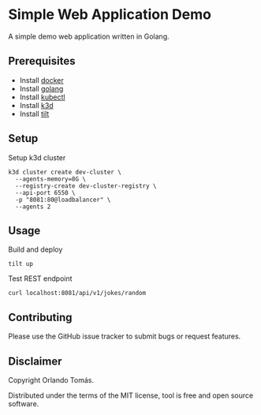 # Simple Web Application Demo
A simple demo web application written in Golang. 

## Prerequisites
* Install [docker](https://www.docker.com/)
* Install [golang](https://go.dev/doc/install)
* Install [kubectl](https://kubernetes.io/de/docs/tasks/tools/install-kubectl/)
* Install [k3d](https://k3d.io/)
* Install [tilt](https://tilt.dev/)

## Setup
Setup k3d cluster
```shell
k3d cluster create dev-cluster \
  --agents-memory=8G \
  --registry-create dev-cluster-registry \
  --api-port 6550 \
  -p "8081:80@loadbalancer" \
  --agents 2
```

## Usage
Build and deploy
```shell
tilt up
```

Test REST endpoint
```shell
curl localhost:8081/api/v1/jokes/random
```

## Contributing
Please use the GitHub issue tracker to submit bugs or request features.

## Disclaimer
Copyright Orlando Tomás.

Distributed under the terms of the MIT license, tool is free and open source software.
